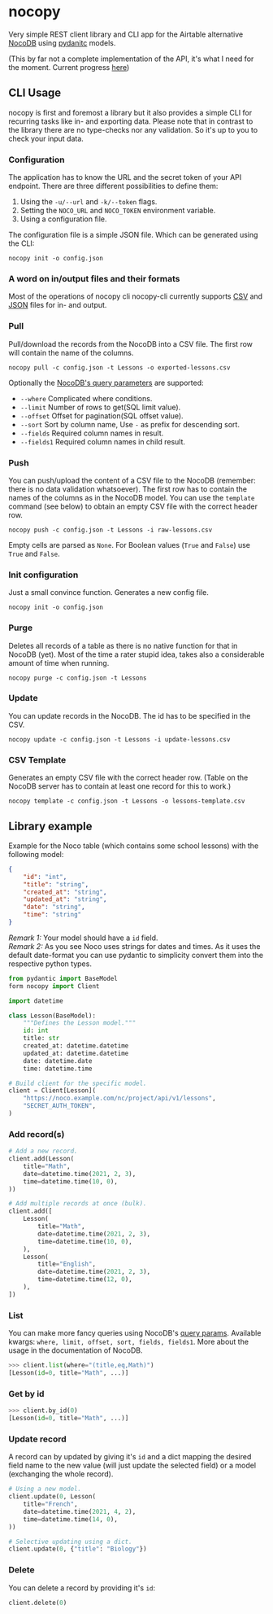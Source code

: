 # nocopy

Very simple REST client library and CLI app for the Airtable alternative [NocoDB](https://nocodb.com/) using [pydanitc](https://pydantic-docs.helpmanual.io/) models.

(This by far not a complete implementation of the API, it's what I need for the moment. Current progress [here](todo.md))


## CLI Usage

nocopy is first and foremost a library but it also provides a simple CLI for recurring tasks like in- and exporting data. Please note that in contrast to the library there are no type-checks nor any validation. So it's up to you to check your input data.


### Configuration

The application has to know the URL and the secret token of your API endpoint. There are three different possibilities to define them:

1. Using the `-u/--url` and `-k/--token` flags.
2. Setting the `NOCO_URL` and `NOCO_TOKEN` environment variable.
3. Using a configuration file.

The configuration file is a simple JSON file. Which can be generated using the CLI:

```shell script
nocopy init -o config.json
```


### A word on in/output files and their formats

Most of the operations of nocopy cli 
nocopy-cli currently supports [CSV](https://en.wikipedia.org/wiki/Comma-separated_values) and [JSON](https://en.wikipedia.org/wiki/JSON) files for in- and output. 


### Pull

Pull/download the records from the NocoDB into a CSV file. The first row will contain the name of the columns.

```shell script
nocopy pull -c config.json -t Lessons -o exported-lessons.csv
```

Optionally the [NocoDB's query parameters](https://docs.nocodb.com/developer-resources/rest-apis#query-params) are supported:

- `--where` Complicated where conditions.
- `--limit` Number of rows to get(SQL limit value).
- `--offset` Offset for pagination(SQL offset value).
- `--sort` Sort by column name, Use `-` as prefix for descending sort.
- `--fields` Required column names in result.
- `--fields1` Required column names in child result.


### Push

You can push/upload the content of a CSV file to the NocoDB (remember: there is no data validation whatsoever). The first row has to contain the names of the columns as in the NocoDB model. You can use the `template` command (see below) to obtain an empty CSV file with the correct header row. 

```shell script
nocopy push -c config.json -t Lessons -i raw-lessons.csv
```

Empty cells are parsed as `None`. For Boolean values (`True` and `False`) use `True` and `False`.


### Init configuration

Just a small convince function. Generates a new config file.

```shell script
nocopy init -o config.json
```


### Purge

Deletes all records of a table as there is no native function for that in NocoDB (yet). Most of the time a rater stupid idea, takes also a considerable amount of time when running.

```shell script
nocopy purge -c config.json -t Lessons
```


### Update

You can update records in the NocoDB. The id has to be specified in the CSV.

```shell script
nocopy update -c config.json -t Lessons -i update-lessons.csv
```

### CSV Template

Generates an empty CSV file with the correct header row. (Table on the NocoDB server has to contain at least one record for this to work.)

```shell script
nocopy template -c config.json -t Lessons -o lessons-template.csv
```


## Library example

Example for the Noco table (which contains some school lessons) with the following model:

```json
{
	"id": "int",
	"title": "string",
	"created_at": "string",
	"updated_at": "string",
	"date": "string",
	"time": "string"
}
```

_Remark 1:_ Your model should have a `id` field.  
_Remark 2:_ As you see Noco uses strings for dates and times. As it uses the default date-format you can use pydantic to simplicity convert them into the respective python types.

```python
from pydantic import BaseModel
form nocopy import Client

import datetime

class Lesson(BaseModel):
	"""Defines the Lesson model."""
	id: int
	title: str
	created_at: datetime.datetime
	updated_at: datetime.datetime
	date: datetime.date
	time: datetime.time

# Build client for the specific model.
client = Client[Lesson](
	"https://noco.example.com/nc/project/api/v1/lessons",
	"SECRET_AUTH_TOKEN",
)
``` 


### Add record(s)

```python
# Add a new record.
client.add(Lesson(
	title="Math",
	date=datetime.time(2021, 2, 3),
	time=datetime.time(10, 0),
))

# Add multiple records at once (bulk).
client.add([
	Lesson(
		title="Math",
		date=datetime.time(2021, 2, 3),
		time=datetime.time(10, 0),
	),
	Lesson(
		title="English",
		date=datetime.time(2021, 2, 3),
		time=datetime.time(12, 0),
	),
])
``` 


### List

You can make more fancy queries using NocoDB's [query params](https://docs.nocodb.com/developer-resources/rest-apis#query-params). Available kwargs: `where, limit, offset, sort, fields, fields1`. More about the usage in the documentation of NocoDB.

```python
>>> client.list(where="(title,eq,Math)")
[Lesson(id=0, title="Math", ...)]
```


### Get by id

```python
>>> client.by_id(0)
[Lesson(id=0, title="Math", ...)]
```


### Update record

A record can by updated by giving it's `id` and a dict mapping the desired field name to the new value (will just update the selected field) or a model (exchanging the whole record).

```python
# Using a new model.
client.update(0, Lesson(
	title="French",
	date=datetime.time(2021, 4, 2),
	time=datetime.time(14, 0),
))

# Selective updating using a dict.
client.update(0, {"title": "Biology"})
```


### Delete

You can delete a record by providing it's `id`:

```python
client.delete(0)
```

